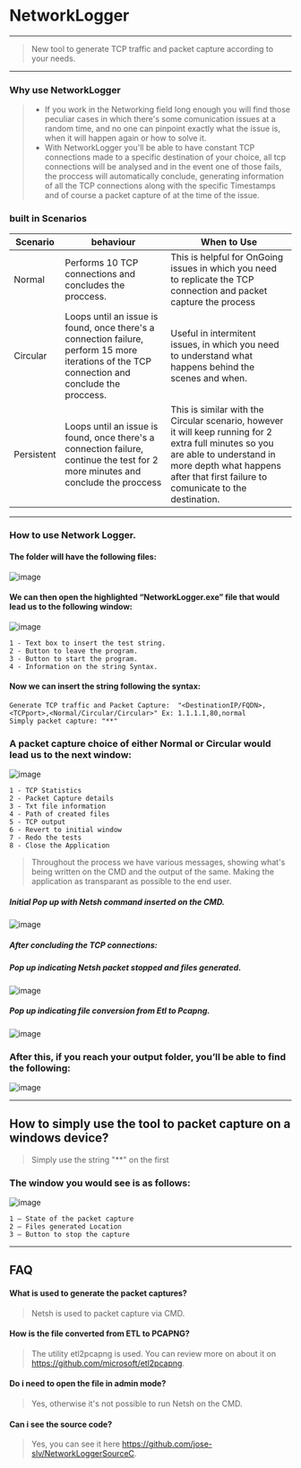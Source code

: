 # NetworkLogger
****

>New tool to generate TCP traffic and packet capture according to your needs.

--------
### Why use NetworkLogger
> * If you work in the Networking field long enough you will find those peculiar cases in which there's some comunication issues at a random time, and no one can pinpoint exactly what the issue is, when it will happen again or how to solve it.
> * With NetworkLogger you'll be able to have constant TCP connections made to a specific destination of your choice, all tcp connections will be analysed and in the event one of those fails, the proccess will automatically conclude, generating information of all the TCP connections along with the specific Timestamps and of course a packet capture of at the time of the issue.

### built in Scenarios

| Scenario| behaviour | When to Use|
| --- | --- | --- |
|Normal | Performs 10 TCP connections and concludes the proccess. | This is helpful for OnGoing issues in which you need to replicate the TCP connection and packet capture the process|
|Circular | Loops until an issue is found, once there's a connection failure, perform 15 more iterations of the TCP connection and conclude the proccess.| Useful in intermitent issues, in which you need to understand what happens behind the scenes and when.|
|Persistent | Loops until an issue is found, once there's a connection failure, continue the test for 2 more minutes and conclude the proccess| This is similar with the Circular scenario, however it will keep running for 2 extra full minutes so you are able to understand in more depth what happens after that first failure to comunicate to the destination.

--------

### How to use Network Logger.

#### The folder will have the following files:

 ![image](https://user-images.githubusercontent.com/110167869/182664997-c2cb6b01-15c8-465e-a8f3-5a7596acec68.png)


#### We can then open the highlighted “NetworkLogger.exe” file that would lead us to the following window:

 ![image](https://user-images.githubusercontent.com/110167869/182665122-fc5973e7-1816-49d1-a207-36baa904f197.png)

```
1 - Text box to insert the test string.
2 - Button to leave the program.
3 - Button to start the program.
4 - Information on the string Syntax.
```

#### Now we can insert the string following the syntax:

```
Generate TCP traffic and Packet Capture:  "<DestinationIP/FQDN>,<TCPport>,<Normal/Circular/Circular>" Ex: 1.1.1.1,80,normal
Simply packet capture: "**"
````
### A packet capture choice of either Normal or Circular would lead us to the next window:

 ![image](https://user-images.githubusercontent.com/110167869/182665288-6b4fbc5a-80b0-4626-aad2-f5676179a120.png)

```
1 - TCP Statistics
2 - Packet Capture details
3 - Txt file information
4 - Path of created files
5 - TCP output 
6 - Revert to initial window
7 - Redo the tests
8 - Close the Application
  ``` 
>Throughout the process we have various messages, showing what's being written on the CMD and the output of the same. Making the application as transparant as possible to the end user.

##### Initial Pop up with Netsh command inserted on the CMD.

 ![image](https://user-images.githubusercontent.com/110167869/182665480-6d5de6f1-27a0-4ff6-8089-2d55d87dcc5d.png)

 
##### After concluding the TCP connections:
  
##### Pop up indicating Netsh packet stopped and files generated.
  
 ![image](https://user-images.githubusercontent.com/110167869/182665526-0eb8bd7a-9450-4207-8a8a-ac1c5c81419b.png)

 
##### Pop up indicating file conversion from Etl to Pcapng.
  
 ![image](https://user-images.githubusercontent.com/110167869/182665553-a66feca9-0bcb-4d16-ad01-b7781099a6d4.png)


### After this, if you reach your output folder, you’ll be able to find the following:

![image](https://user-images.githubusercontent.com/110167869/182665598-f6f00a78-196f-45a0-83f0-2301e624a624.png)
                                                                                                        
-------
  
## How to simply use the tool to packet capture on a windows device?
  
 >Simply use the string "**" on the first 
  
### The window you would see is as follows:
  
![image](https://user-images.githubusercontent.com/110167869/182667041-e1ab301c-8b44-46e4-bf77-69cb85261be7.png)

 
 ```                                                 
1 – State of the packet capture
2 – Files generated Location
3 – Button to stop the capture
  ``` 
  
****

## FAQ
#### What is used to generate the packet captures?
> Netsh is used to packet capture via CMD.
  
#### How is the file converted from ETL to PCAPNG?
> The utility etl2pcapng is used. You can review more on about it on https://github.com/microsoft/etl2pcapng.
 
#### Do i need to open the file in admin mode?
>Yes, otherwise it's not possible to run Netsh on the CMD.

 #### Can i see the source code?
>Yes, you can see it here https://github.com/jose-slv/NetworkLoggerSourceC.
